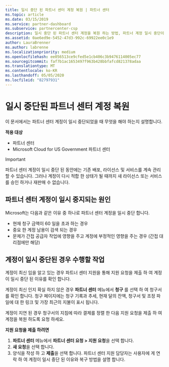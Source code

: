 ```yaml
---
title: 일시 중단 된 파트너 센터 계정 복원 | 파트너 센터
ms.topic: article
ms.date: 03/15/2019
ms.service: partner-dashboard
ms.subservice: partnercenter-csp
description: 일시 중단 된 파트너 센터 계정을 복원 하는 방법, 파트너 계정 일시 중단이 발생 하는 이유 및 일시 중단 하는 동안 계정을 사용 하는 방법을 알아봅니다.
ms.assetid: 0ae6ed9e-5452-47d3-992c-69922ee0c1e9
author: LauraBrenner
ms.author: labrenne
ms.localizationpriority: medium
ms.openlocfilehash: ee056513ce9cfed5e1cb406c3b9476114005ec77
ms.sourcegitcommit: faf7b1ac1653497f963b428bbfafcd821378adaa
ms.translationtype: MT
ms.contentlocale: ko-KR
ms.lasthandoff: 05/05/2020
ms.locfileid: "82797931"
---
```

# <a name="restore-a-suspended-partner-center-account"></a>일시 중단된 파트너 센터 계정 복원

이 문서에서는 파트너 센터 계정이 일시 중단되었을 때 무엇을 해야 하는지 설명합니다.

**적용 대상**

-  파트너 센터
-  Microsoft Cloud for US Government 파트너 센터


> [!IMPORTANT]  
> 파트너 센터 계정이 일시 중단 된 동안에는 기존 배포, 라이선스 및 서비스를 계속 관리할 수 있습니다. 그러나 계정이 다시 적합 한 상태가 될 때까지 새 라이선스 또는 서비스를 승인 하거나 재판매 수 없습니다.

## <a name="why-partner-center-accounts-are-suspended"></a>파트너 센터 계정이 일시 중지되는 원인

Microsoft는 다음과 같은 이유 중 하나로 파트너 센터 계정을 일시 중단 합니다.

- 현재 청구 금액이 60 일을 초과 하는 경우 
- 중요 한 계정 남용이 검색 되는 경우
- 문제가 간접 공급자 작업에 영향을 주고 계정에 부정적인 영향을 주는 경우 (간접 대리점에만 해당)

## <a name="what-to-do-if-your-account-is-suspended"></a>계정이 일시 중단된 경우 수행할 작업

계정이 최신 임을 알고 있는 경우 파트너 센터 지원을 통해 지원 요청을 제출 하 여 계정이 일시 중단 된 이유를 확인 합니다. 

계정이 최신 인지 확실 하지 않은 경우 **파트너 센터** 메뉴에서 **청구** 를 선택 하 여 청구서를 확인 합니다. 청구 페이지에는 청구 기록과 추세, 현재 달의 잔액, 청구서 및 조정 파일에 대 한 링크 및 가장 최근의 지불이 표시 됩니다.

계정이 지연 된 경우 청구서의 지침에 따라 결제를 정렬 한 다음 지원 요청을 제출 하 여 계정을 복원 하도록 요청 하세요. 

**지원 요청을 제출 하려면**

1.  **파트너 센터** 메뉴에서 **파트너 센터 요청 > 지원 요청**을 선택 합니다.
2.  **새 요청**을 선택 합니다. 
3.  양식을 작성 하 고 **제출**을 선택 합니다. 파트너 센터 지원 담당자는 사용자에 게 연락 하 여 계정이 일시 중단 된 이유와 복구 방법을 설명 합니다.



